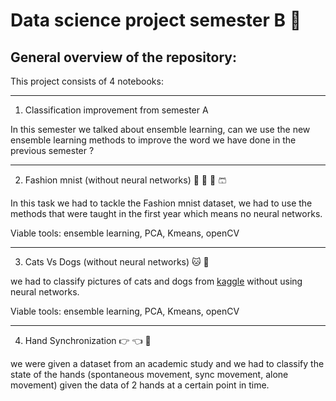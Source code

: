 # Data science project semester B :mechanical_arm:

## General overview of the repository:

This project consists of 4 notebooks:

------
1. Classification improvement from semester A

In this semester we talked about ensemble learning, can we use the new ensemble learning methods to improve the word we have done in the previous semester ? 

------

2. Fashion mnist (without neural networks) :womans_clothes:	:jeans:	:dress:	:shorts:	

In this task we had to tackle the Fashion mnist dataset, we had to use the methods that were taught in the first year which means no neural networks.

Viable tools: ensemble learning, PCA, Kmeans, openCV

------

3. Cats Vs Dogs (without neural networks) :cat:	 :dog:

we had to classify pictures of cats and dogs from [kaggle](https://www.kaggle.com/c/dogs-vs-cats) without using neural networks.

Viable tools: ensemble learning, PCA, Kmeans, openCV

----
4. Hand Synchronization :point_right:	 :point_left:	 :raised_hands:	

we were given a dataset from an academic study and we had to classify the state of the hands (spontaneous movement, sync movement, alone movement) given the data of 2 hands at a certain point in time.